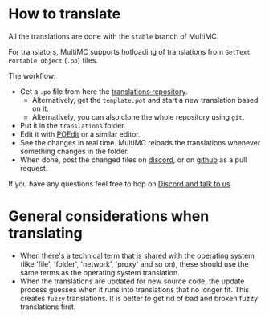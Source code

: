 # How to translate

All the translations are done with the `stable` branch of MultiMC.

For translators, MultiMC supports hotloading of translations from `GetText Portable Object` (`.po`) files.

The workflow:
* Get a `.po` file from here the [translations repository](https://github.com/MultiMC/MultiMC5-translate).
  * Alternatively, get the `template.pot` and start a new translation based on it.
  * Alternatively, you can also clone the whole repository using `git`.
* Put it in the `translations` folder.
* Edit it with [POEdit](https://poedit.net/) or a similar editor.
* See the changes in real time. MultiMC reloads the translations whenever something changes in the folder.
* When done, post the changed files on [discord](https://discord.gg/0k2zsXGNHs0fE4Wm), or on [github](https://github.com/MultiMC/MultiMC5-translate) as a pull request.

If you have any questions feel free to hop on [Discord and talk to us](https://discord.gg/0k2zsXGNHs0fE4Wm).

# General considerations when translating

* When there's a technical term that is shared with the operating system (like 'file', 'folder', 'network', 'proxy' and so on), these should use the same terms as the operating system translation.
* When the translations are updated for new source code, the update process guesses when it runs into translations that no longer fit. This creates `fuzzy` translations. It is better to get rid of bad and broken fuzzy translations first.